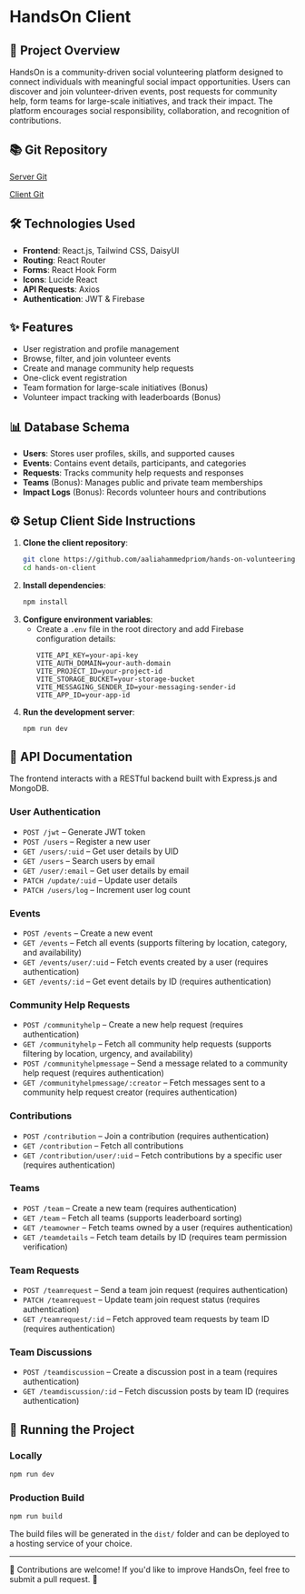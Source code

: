 # HandsOn Client

## 📌 Project Overview
HandsOn is a community-driven social volunteering platform designed to connect individuals with meaningful social impact opportunities. Users can discover and join volunteer-driven events, post requests for community help, form teams for large-scale initiatives, and track their impact. The platform encourages social responsibility, collaboration, and recognition of contributions.

## 📚 Git Repository

[Server Git](https://github.com/aaliahammedpriom/hands-on-volunteering-platform-server)

[Client Git](https://github.com/aaliahammedpriom/hands-on-volunteering-platform-client)

## 🛠 Technologies Used
- **Frontend**: React.js, Tailwind CSS, DaisyUI
- **Routing**: React Router
- **Forms**: React Hook Form
- **Icons**: Lucide React
- **API Requests**: Axios
- **Authentication**: JWT & Firebase

## ✨ Features
- User registration and profile management
- Browse, filter, and join volunteer events
- Create and manage community help requests
- One-click event registration
- Team formation for large-scale initiatives (Bonus)
- Volunteer impact tracking with leaderboards (Bonus)

## 📊 Database Schema
- **Users**: Stores user profiles, skills, and supported causes
- **Events**: Contains event details, participants, and categories
- **Requests**: Tracks community help requests and responses
- **Teams** (Bonus): Manages public and private team memberships
- **Impact Logs** (Bonus): Records volunteer hours and contributions

## ⚙ Setup Client Side Instructions
1. **Clone the client repository**:
   ```sh
   git clone https://github.com/aaliahammedpriom/hands-on-volunteering-platform-client.git
   cd hands-on-client
   ```
2. **Install dependencies**:
   ```sh
   npm install
   ```
3. **Configure environment variables**:
   - Create a `.env` file in the root directory and add Firebase configuration details:
     ```env
     VITE_API_KEY=your-api-key
     VITE_AUTH_DOMAIN=your-auth-domain
     VITE_PROJECT_ID=your-project-id
     VITE_STORAGE_BUCKET=your-storage-bucket
     VITE_MESSAGING_SENDER_ID=your-messaging-sender-id
     VITE_APP_ID=your-app-id
     ```
4. **Run the development server**:
   ```sh
   npm run dev
   ```

## 🔗 API Documentation

The frontend interacts with a RESTful backend built with Express.js and MongoDB.

### **User Authentication**
- `POST /jwt` – Generate JWT token
- `POST /users` – Register a new user
- `GET /users/:uid` – Get user details by UID
- `GET /users` – Search users by email
- `GET /user/:email` – Get user details by email
- `PATCH /update/:uid` – Update user details
- `PATCH /users/log` – Increment user log count

### **Events**
- `POST /events` – Create a new event
- `GET /events` – Fetch all events (supports filtering by location, category, and availability)
- `GET /events/user/:uid` – Fetch events created by a user (requires authentication)
- `GET /events/:id` – Get event details by ID (requires authentication)

### **Community Help Requests**
- `POST /communityhelp` – Create a new help request (requires authentication)
- `GET /communityhelp` – Fetch all community help requests (supports filtering by location, urgency, and availability)
- `POST /communityhelpmessage` – Send a message related to a community help request (requires authentication)
- `GET /communityhelpmessage/:creator` – Fetch messages sent to a community help request creator (requires authentication)

### **Contributions**
- `POST /contribution` – Join a contribution (requires authentication)
- `GET /contribution` – Fetch all contributions
- `GET /contribution/user/:uid` – Fetch contributions by a specific user (requires authentication)

### **Teams**
- `POST /team` – Create a new team (requires authentication)
- `GET /team` – Fetch all teams (supports leaderboard sorting)
- `GET /teamowner` – Fetch teams owned by a user (requires authentication)
- `GET /teamdetails` – Fetch team details by ID (requires team permission verification)

### **Team Requests**
- `POST /teamrequest` – Send a team join request (requires authentication)
- `PATCH /teamrequest` – Update team join request status (requires authentication)
- `GET /teamrequest/:id` – Fetch approved team requests by team ID (requires authentication)

### **Team Discussions**
- `POST /teamdiscussion` – Create a discussion post in a team (requires authentication)
- `GET /teamdiscussion/:id` – Fetch discussion posts by team ID (requires authentication)

## 🚀 Running the Project
### Locally
```sh
npm run dev
```
### Production Build
```sh
npm run build
```
The build files will be generated in the `dist/` folder and can be deployed to a hosting service of your choice.

---
📢 Contributions are welcome! If you'd like to improve HandsOn, feel free to submit a pull request. 🎉

